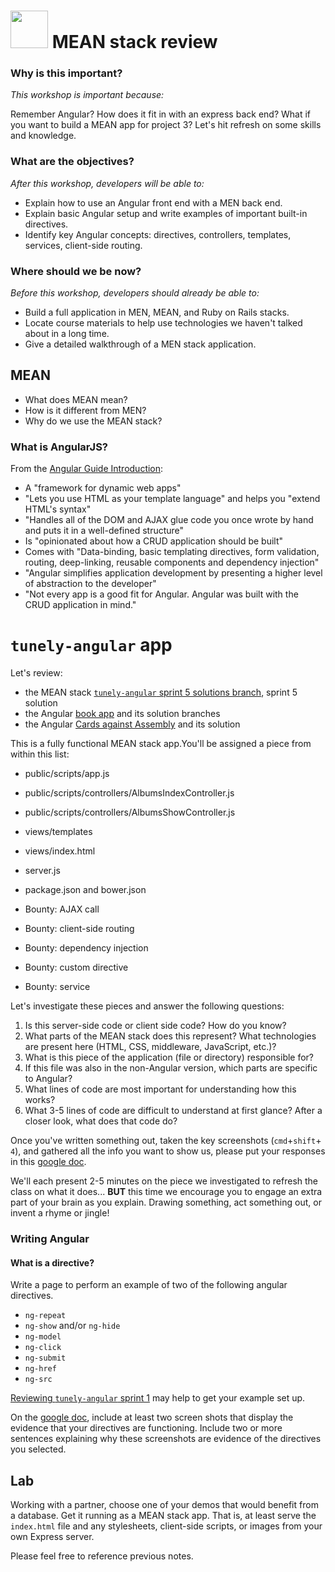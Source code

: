 # <img src="https://cloud.githubusercontent.com/assets/7833470/10899314/63829980-8188-11e5-8cdd-4ded5bcb6e36.png" height="60"> MEAN stack review

### Why is this important?
<!-- framing the "why" in big-picture/real world examples -->
*This workshop is important because:*

Remember Angular?  How does it fit in with an express back end? What if you want to build a MEAN app for project 3?  Let's hit refresh on some skills and knowledge. 

### What are the objectives?
<!-- specific/measurable goal for students to achieve -->
*After this workshop, developers will be able to:*

- Explain how to use an Angular front end with a MEN back end. 
- Explain basic Angular setup and write examples of important built-in directives.
- Identify key Angular concepts: directives, controllers, templates, services, client-side routing.

### Where should we be now?
<!-- call out the skills that are prerequisites -->
*Before this workshop, developers should already be able to:*

- Build a full application in MEN, MEAN, and Ruby on Rails stacks.
- Locate course materials to help use technologies we haven't talked about in a long time.
- Give a detailed walkthrough of a MEN stack application.



## MEAN

* What does MEAN mean?   
* How is it different from MEN?  
* Why do we use the MEAN stack?

### What is AngularJS?

From the [Angular Guide Introduction](https://docs.angularjs.org/guide/introduction):

* A "framework for dynamic web apps"
* "Lets you use HTML as your template language" and helps you "extend HTML's syntax"
* "Handles all of the DOM and AJAX glue code you once wrote by hand and puts it in a well-defined structure"
* Is "opinionated about how a CRUD application should be built"
* Comes with "Data-binding, basic templating directives, form validation, routing, deep-linking, reusable components and dependency injection"
* "Angular simplifies application development by presenting a higher level of abstraction to the developer"
* "Not every app is a good fit for Angular. Angular was built with the CRUD application in mind."



# `tunely-angular` app

Let's review:

- the MEAN stack [`tunely-angular` sprint 5 solutions branch](https://github.com/sf-wdi-31/tunely-angular/tree/solutions_sprint_5), sprint 5 solution
- the Angular [book app](https://github.com/sf-wdi-31/angular-services-training) and its solution branches
- the Angular [Cards against Assembly](https://github.com/sf-wdi-31/angular-custom-directives) and its solution


This is a fully functional MEAN stack app.You'll be assigned a piece from within this list:

* public/scripts/app.js

* public/scripts/controllers/AlbumsIndexController.js

* public/scripts/controllers/AlbumsShowController.js

* views/templates

* views/index.html

* server.js

* package.json and bower.json

* Bounty: AJAX call

* Bounty: client-side routing

* Bounty: dependency injection

* Bounty: custom directive

* Bounty: service


Let's investigate these pieces and answer the following questions:

1. Is this server-side code or client side code? How do you know?
1. What parts of the MEAN stack does this represent? What technologies are present here (HTML, CSS, middleware, JavaScript, etc.)?
1. What is this piece of the application (file or directory) responsible for?
1. If this file was also in the non-Angular version, which parts are specific to Angular?
1. What lines of code are most important for understanding how this works?
1. What 3-5 lines of code are difficult to understand at first glance? After a closer look, what does that code do?


Once you've written something out, taken the key screenshots (`cmd`+`shift`+ `4`), and gathered all the info you want to show us, please put your responses in this [google doc](https://docs.google.com/document/d/18GLWllJ8iatxnCe3fH1ixC7bKTTm0esmNm_mRjz9ZDg/edit?usp=sharing). 

We'll each present 2-5 minutes on the piece we investigated to refresh the class on what it does... **BUT** this time we encourage you to engage an extra part of your brain as you explain. Drawing something, act something out, or invent a rhyme or jingle!



### Writing Angular

#### What is a directive?

Write a page to perform an example of two of the following angular directives.

* `ng-repeat`
* `ng-show` and/or `ng-hide`
* `ng-model`
* `ng-click`
* `ng-submit`
* `ng-href`
* `ng-src`

[Reviewing `tunely-angular` sprint 1](https://github.com/SF-WDI-31/tunely-angular/blob/master/docs/sprint1.md) may help to get your example set up.

On the [google doc](https://docs.google.com/document/d/18GLWllJ8iatxnCe3fH1ixC7bKTTm0esmNm_mRjz9ZDg/edit?usp=sharing), include at least two screen shots that display the evidence that your directives are functioning. Include two or more sentences explaining why these screenshots are evidence of the directives you selected.


## Lab

Working with a partner, choose one of your demos that would benefit from a database. Get it running as a MEAN stack app. That is, at least serve the `index.html` file and any stylesheets, client-side scripts, or images from your own Express server.

Please feel free to reference previous notes.   
